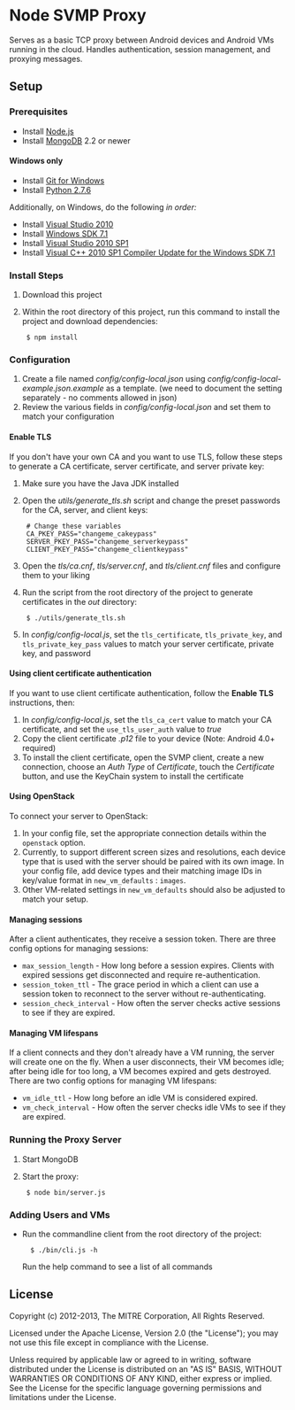 # Node SVMP Proxy

Serves as a basic TCP proxy between Android devices and Android VMs running in the cloud. Handles authentication, session management, and proxying messages.

## Setup

### Prerequisites
* Install [Node.js](http://nodejs.org)
* Install [MongoDB](http://docs.mongodb.org/manual/installation/) 2.2 or newer

#### Windows only
* Install [Git for Windows](http://msysgit.github.io/)
* Install [Python 2.7.6](https://www.python.org/download/releases/2.7.6/)

Additionally, on Windows, do the following *in order:*

* Install [Visual Studio 2010](http://www.microsoft.com/visualstudio/eng/downloads#d-2010-express)
* Install [Windows SDK 7.1](http://www.microsoft.com/en-us/download/details.aspx?id=8279)
* Install [Visual Studio 2010 SP1](http://www.microsoft.com/en-us/download/details.aspx?id=23691)
* Install [Visual C++ 2010 SP1 Compiler Update for the Windows SDK 7.1](http://www.microsoft.com/en-us/download/details.aspx?id=4422)

### Install Steps
1. Download this project
2. Within the root directory of this project, run this command to install the project and download dependencies:

        $ npm install

### Configuration

1. Create a file named *config/config-local.json* using *config/config-local-example.json.example* as a template. (we need to
document the setting separately - no comments allowed in json)
2. Review the various fields in *config/config-local.json* and set them to match your configuration

#### Enable TLS

If you don't have your own CA and you want to use TLS, follow these steps to generate a CA certificate, server certificate, and server private key:

1. Make sure you have the Java JDK installed
2. Open the *utils/generate_tls.sh* script and change the preset passwords for the CA, server, and client keys:

        # Change these variables
        CA_PKEY_PASS="changeme_cakeypass"
        SERVER_PKEY_PASS="changeme_serverkeypass"
        CLIENT_PKEY_PASS="changeme_clientkeypass"

3. Open the *tls/ca.cnf*, *tls/server.cnf*, and *tls/client.cnf* files  and configure them to your liking
4. Run the script from the root directory of the project to generate certificates in the *out* directory:

        $ ./utils/generate_tls.sh

5. In *config/config-local.js*, set the `tls_certificate`, `tls_private_key`, and `tls_private_key_pass` values to match your server certificate, private key, and password

#### Using client certificate authentication
If you want to use client certificate authentication, follow the **Enable TLS** instructions, then:

1. In *config/config-local.js*, set the `tls_ca_cert` value to match your CA certificate, and set the `use_tls_user_auth` value to *true*
2. Copy the client certificate *.p12* file to your device (Note: Android 4.0+ required)
3. To install the client certificate, open the SVMP client, create a new connection, choose an *Auth Type* of *Certificate*, touch the *Certificate* button, and use the KeyChain system to install the certificate

#### Using OpenStack
To connect your server to OpenStack:

1. In your config file, set the appropriate connection details within the `openstack` option.
2. Currently, to support different screen sizes and resolutions, each device type that is used with the server should be paired with its own image. In your config file, add device types and their matching image IDs in key/value format in `new_vm_defaults` : `images`.
3. Other VM-related settings in `new_vm_defaults` should also be adjusted to match your setup.

#### Managing sessions
After a client authenticates, they receive a session token. There are three config options for managing sessions:

* `max_session_length` - How long before a session expires. Clients with expired sessions get disconnected and require re-authentication.
* `session_token_ttl` - The grace period in which a client can use a session token to reconnect to the server without re-authenticating.
* `session_check_interval` - How often the server checks active sessions to see if they are expired.

#### Managing VM lifespans
If a client connects and they don't already have a VM running, the server will create one on the fly. When a user disconnects, their VM becomes idle; after being idle for too long, a VM becomes expired and gets destroyed. There are two config options for managing VM lifespans:

* `vm_idle_ttl` - How long before an idle VM is considered expired.
* `vm_check_interval` - How often the server checks idle VMs to see if they are expired.

### Running the Proxy Server

1. Start MongoDB
2. Start the proxy:

        $ node bin/server.js

### Adding Users and VMs

* Run the commandline client from the root directory of the project:

        $ ./bin/cli.js -h

    Run the help command to see a list of all commands

## License

Copyright (c) 2012-2013, The MITRE Corporation, All Rights Reserved.

Licensed under the Apache License, Version 2.0 (the "License");
you may not use this file except in compliance with the License.

Unless required by applicable law or agreed to in writing, software
distributed under the License is distributed on an "AS IS" BASIS,
WITHOUT WARRANTIES OR CONDITIONS OF ANY KIND, either express or implied.
See the License for the specific language governing permissions and
limitations under the License.
